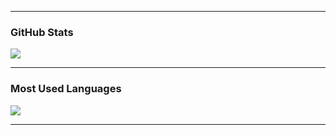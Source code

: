 <hr/>

### GitHub Stats
<img src="https://github-readme-stats.vercel.app/api?username=git-huunhan&show_icons=true&theme=material-palenight"/>

<hr/>

### Most Used Languages
<img src="https://github-readme-stats.vercel.app/api/top-langs/?username=git-huunhan&layout=compact&theme=material-palenight" />
<hr/>

<!--
- 🔭 I’m currently working on ...
- 🌱 I’m currently learning ...
- 👯 I’m looking to collaborate on ...
- 🤔 I’m looking for help with ...
- 💬 Ask me about ...
- 📫 How to reach me: ...
- 😄 Pronouns: ...
- ⚡ Fun fact: ...
- 😑 Met moi.........
-->
